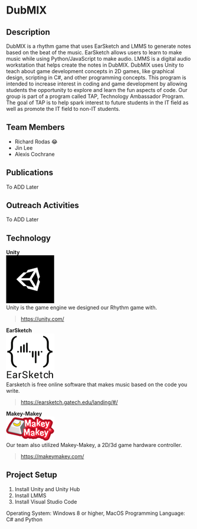 # DubMIX

## Description
DubMIX is a rhythm game that uses EarSketch and LMMS to generate notes based on the beat of the music. EarSketch allows users to learn to make music while using Python/JavaScript to make audio. LMMS is a digital audio workstation that helps create the notes in DubMIX. DubMIX uses Unity to teach about game development concepts in 2D games, like graphical design, scripting in C#, and other programming concepts. This program is intended to increase interest in coding and game development by allowing students the opportunity to explore and learn the fun aspects of code. Our group is part of a program called TAP, Technology Ambassador Program. The goal of TAP is to help spark interest to future students in the IT field as well as promote the IT field to non-IT students.

##  Team Members
* Richard Rodas 😂
* Jin Lee
* Alexis Cochrane

## Publications
  To ADD Later

## Outreach Activities
  To ADD Later

## Technology

**Unity** <br />
<img src="media/unity.png" width="130"> <br />
Unity is the game engine we designed our Rhythm game with.
>https://unity.com/

**EarSketch** <br />
<img src="media/earsketch.png" width="130"> <br />
Earsketch is free online software that makes music based on the code you write.
>https://earsketch.gatech.edu/landing/#/

**Makey-Makey** <br />
<img src="media/makeymakey.png" width="130"> <br />
Our team also utilized Makey-Makey, a 2D/3d game hardware controller.
>https://makeymakey.com/

## Project Setup
 1. Install Unity and Unity Hub
 2. Install LMMS
 3. Install Visual Studio Code
 
 Operating System: Windows 8 or higher, MacOS
 Programming Language: C# and Python
  
